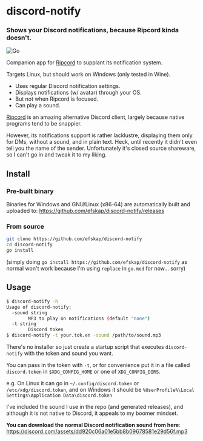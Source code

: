 # discord-notify

### Shows your Discord notifications, because Ripcord kinda doesn't.

![Go](https://github.com/efskap/discord-notify/workflows/Go/badge.svg)

Companion app for [Ripcord](https://cancel.fm/ripcord/) to supplant its notification system.

Targets Linux, but should work on Windows (only tested in Wine).

* Uses regular Discord notification settings.
* Displays notifications (w/ avatar) through your OS.
* But not when Ripcord is focused.
* Can play a sound.

[Ripcord](https://cancel.fm/ripcord/) is an amazing alternative Discord client, largely because native programs tend to be snappier. 

However, its notifications support is rather lacklustre, displaying them only for DMs, without a sound, and in plain text. Heck, until recently it didn't even tell you the name of the sender. Unfortunately it's closed source shareware, so I can't go in and tweak it to my liking.

## Install

### Pre-built binary

Binaries for Windows and GNU/Linux (x86-64) are automatically built and uploaded to: https://github.com/efskap/discord-notify/releases

### From source

```sh
git clone https://github.com/efskap/discord-notify
cd discord-notify
go install
```

(simply doing `go install https://github.com/efskap/discord-notify` as normal won't work because I'm using `replace` in `go.mod` for now... sorry)

## Usage

```sh
$ discord-notify -h
Usage of discord-notify:
  -sound string
        MP3 to play on notifications (default "none")
  -t string
        Discord token
$ discord-notify -t your.tok.en -sound /path/to/sound.mp3
```

There's no installer so just create a startup script that executes `discord-notify` with the token and sound you want. 

You can pass in the token with `-t`, or for convenience put it in a file called `discord.token` in `$XDG_CONFIG_HOME` or one of `XDG_CONFIG_DIRS`. 

e.g. On Linux it can go in `~/.config/discord.token` or `/etc/xdg/discord.token`, and on Windows it should be `%UserProfile%\Local Settings\Application Data\discord.token`

I've included the sound I use in the repo (and generated releases), and although it is not native to Discord, it appeals to my boomer mindset. 

**You can download the normal Discord notification sound from here**: https://discord.com/assets/dd920c06a01e5bb8b09678581e29d56f.mp3
